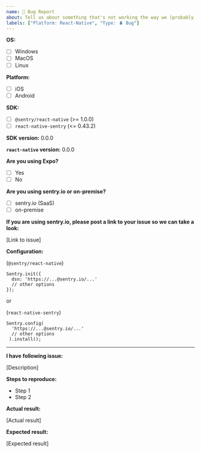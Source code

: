 ```yaml
---
name: 🐞 Bug Report
about: Tell us about something that's not working the way we (probably) intend.
labels: ["Platform: React-Native", "Type: 🪲 Bug"]
---
```


**OS:**
- [ ]  Windows
- [ ]  MacOS
- [ ]  Linux

**Platform:**
- [ ]  iOS
- [ ]  Android

**SDK:**
- [ ]  `@sentry/react-native` (>= 1.0.0)
- [ ]  `react-native-sentry` (<= 0.43.2)

**SDK version:** 0.0.0

**`react-native` version:** 0.0.0

**Are you using Expo?**
- [ ]  Yes
- [ ]  No

**Are you using sentry.io or on-premise?**
- [ ]  sentry.io (SaaS)
- [ ]  on-premise

**If you are using sentry.io, please post a link to your issue so we can take a look:**

[Link to issue]

**Configuration:**

(`@sentry/react-native`)
```
Sentry.init({
  dsn: 'https://...@sentry.io/...'
  // other options
});
```

or

(`react-native-sentry`)
```
Sentry.config(
  'https://...@sentry.io/...'
  // other options
 ).install();
```

---
**I have following issue:**

[Description]

**Steps to reproduce:**
- Step 1
- Step 2

**Actual result:**

[Actual result]

**Expected result:**

[Expected result]
